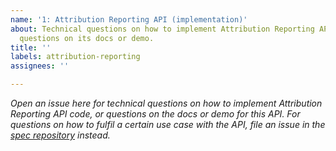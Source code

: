 ```yaml
---
name: '1: Attribution Reporting API (implementation)'
about: Technical questions on how to implement Attribution Reporting API code, or
  questions on its docs or demo.
title: ''
labels: attribution-reporting
assignees: ''

---
```


_Open an issue here for technical questions on how to implement Attribution Reporting API code, or questions on the docs or demo for this API. For questions on how to fulfil a certain use case with the API, file an issue in the [spec repository](https://github.com/WICG/conversion-measurement-api/issues) instead._
